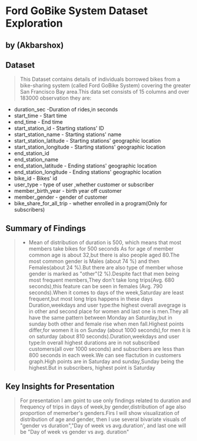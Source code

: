 # Ford GoBike System Dataset Exploration
## by (Akbarshox)


## Dataset

> This Dataset contains details of individuals borrowed bikes from a bike-sharing system (called Ford GoBike System) covering the greater San Francisco Bay area.This data set consists of 15 columns and over 183000 observation they are:
 - duration_sec -Duration of rides,in seconds             
 - start_time - Start time            
 - end_time - End time             
 - start_station_id  - Starting  stations' ID      
 - start_station_name - Starting  stations' name     
 - start_station_latitude  - Starting  stations' geographic location
 - start_station_longitude - Starting  stations' geographic location
 - end_station_id          
 - end_station_name        
 - end_station_latitude - Ending  stations' geographic location   
 - end_station_longitude  - Ending  stations' geographic location 
 - bike_id - Bikes' id              
 - user_type - type of user ,whether customer or subscriber           
 - member_birth_year - birth year off customer     
 - member_gender - gender of customer
 - bike_share_for_all_trip - whether enrolled in a program(Only for subscribers)


## Summary of Findings

> - Mean of distribution of duration is 500, which means that most members take bikes for 500 seconds As for age of member common age is about 32,but there is also people aged 80.The most common gender is Males (about 74 %) and then Females(about 24 %).But there are also type of member whose gender is marked as "other"(2 %).Despite fact that men being most frequent members,They don't take long trips(Avg. 680 seconds),this feature can be seen in females (Avg. 790 seconds).When it comes to days of the week,Saturday are least frequent,but most long trips happens in these days Duration,weekdays and user type:the highest overall avegrage is in other and second place for women and last one is men.They all have the same pattern between Monday an Saturday,but in sunday both other and female rise when men fall.Highest points differ,for women it is on Sunday (about 1000 seconds),for men it is on saturday (about 810 seconds).Duration,weekdays and user type:In overall highest durations are in not subscribed customers(all over 1000 seconds) and subscribers are less than 800 seconds in each week.We can see flactution in customers graph.High points are in Saturday and sunday,Sunday being the highest.But in subscribers, highest point is Saturday


## Key Insights for Presentation

> For presentation I am goint to use only findings related to duration and frequency of trips in days of week,by gender,distribution of age also proportion of memerber's genders.Firs I will show visualization of distribution of age and gender, then I use several bivariate visuals of "gender vs duration","Day of week vs avg.duration', and last one will be "Day of week vs gender vs avg. duration"